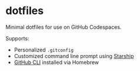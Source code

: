 # dotfiles

Minimal dotfiles for use on GitHub Codespaces.

Supports:
- Personalized `.gitconfig`
- Customized command line prompt using [Starship](https://starship.rs/)
- [GitHub CLI](https://cli.github.com/) installed via Homebrew